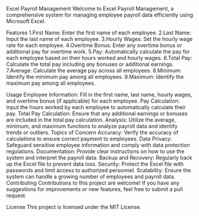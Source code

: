 Excel Payroll Management
Welcome to Excel Payroll Management, a comprehensive system for managing employee payroll data efficiently using Microsoft Excel.

Features
1.First Name: Enter the first name of each employee.
2.Last Name: Input the last name of each employee.
3.Hourly Wages: Set the hourly wage rate for each employee.
4.Overtime Bonus: Enter any overtime bonus or additional pay for overtime work.
5.Pay: Automatically calculate the pay for each employee based on their hours worked and hourly wages.
6.Total Pay: Calculate the total pay including any bonuses or additional earnings.
7.Average: Calculate the average pay across all employees.
8.Minimum: Identify the minimum pay among all employees.
9.Maximum: Identify the maximum pay among all employees.

Usage
Employee Information: Fill in the first name, last name, hourly wages, and overtime bonus (if applicable) for each employee.
Pay Calculation: Input the hours worked by each employee to automatically calculate their pay.
Total Pay Calculation: Ensure that any additional earnings or bonuses are included in the total pay calculation.
Analysis: Utilize the average, minimum, and maximum functions to analyze payroll data and identify trends or outliers.
Topics of Concern
Accuracy: Verify the accuracy of calculations to ensure correct payment to employees.
Data Privacy: Safeguard sensitive employee information and comply with data protection regulations.
Documentation: Provide clear instructions on how to use the system and interpret the payroll data.
Backup and Recovery: Regularly back up the Excel file to prevent data loss.
Security: Protect the Excel file with passwords and limit access to authorized personnel.
Scalability: Ensure the system can handle a growing number of employees and payroll data.
Contributing
Contributions to this project are welcome! If you have any suggestions for improvements or new features, feel free to submit a pull request.

License
This project is licensed under the MIT License.
